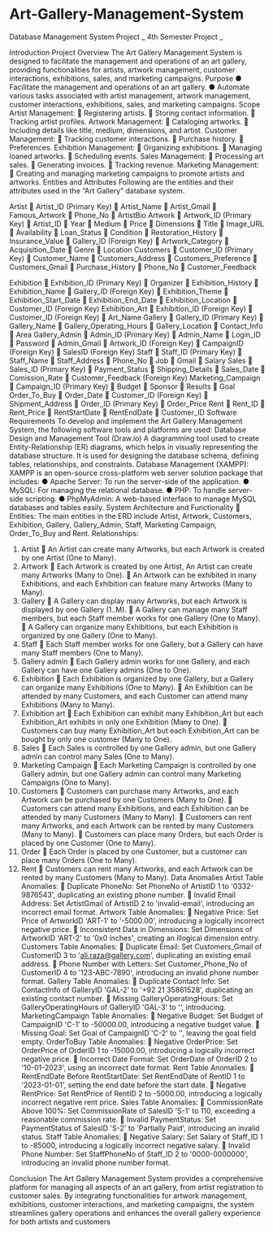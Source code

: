 # Art-Gallery-Management-System
Database Management System Project _ 4th Semester Project _

Introduction
Project Overview
The Art Gallery Management System is designed to facilitate the management and operations of 
an art gallery, providing functionalities for artists, artwork management, customer interactions, 
exhibitions, sales, and marketing campaigns.
Purpose
● Facilitate the management and operations of an art gallery.
● Automate various tasks associated with artist management, artwork management, 
customer interactions, exhibitions, sales, and marketing campaigns.
Scope
 Artist Management:
 Registering artists.
 Storing contact information.
 Tracking artist profiles.
 Artwork Management:
 Cataloging artworks.
 Including details like title, medium, dimensions, and artist.
 Customer Management:
 Tracking customer interactions.
 Purchase history.
 Preferences.
 Exhibition Management:
 Organizing exhibitions.
 Managing loaned artworks.
 Scheduling events.
 Sales Management:
 Processing art sales.
 Generating invoices.
 Tracking revenue.
 Marketing Management:
 Creating and managing marketing campaigns to promote artists and artworks.
Entities and Attributes
Following are the entities and their attributes used in the “Art Gallery” database system.
 
 Artist 
 Artist_ID (Primary Key)
 Artist_Name
 Artist_Gmail
 Famous_Artwork
 Phone_No
 ArtistBio
 Artwork
 Artwork_ID (Primary Key)
 Artist_ID
 Year
 Medium
 Price
 Dimensions
 Title
 Image_URL
 Availability
 Loan_Status
 Condition
 Restoration_History
 Insurance_Value
 Gallery_ID (Foreign Key)
 Artwork_Category
 Acquisition_Date
 Genre
 Location
 Customers
 Customer_ID (Primary Key)
 Customer_Name
 Customers_Address
 Customers_Preference
 Customers_Gmail
 Purchase_History
 Phone_No
 Customer_Feedback
 
 Exhibition
 Exhibition_ID (Primary Key)
 Organizer
 Exhibition_History
 Exhibition_Name
 Gallery_ID (Foreign Key)
 Exhibition_Theme
 Exhibition_Start_Date
 Exhibition_End_Date
 Exhibition_Location
 Customer_ID (Foreign Key)
 Exhibition_Art
 Exhibition_ID (Foreign Key)
 Customer_ID (Foreign Key)
 Art_Name
Gallery
 Gallery_ID (Primary Key)
 Gallery_Name
 Gallery_Operating_Hours
 Gallery_Location
 Contact_Info
 Area
Gallery_Admin
 Admin_ID (Primary Key)
 Admin_Name
 Login_ID
 Password
 Admin_Gmail
 Artwork_ID (Foreign Key)
 CampaignID (Foreign Key)
 SalesID (Foreign Key)
Staff
 Staff_ID (Primary Key)
 Staff_Name
 Staff_Address
 Phone_No
 Job
 Gmail
 Salary
Sales
 Sales_ID (Primary Key)
 Payment_Status
 Shipping_Details
 Sales_Date
 Comission_Rate
 Customer_Feedback (Foreign Key)
Marketing_Campaign
 Campaign_ID (Primary Key)
 Budget
 Sponsor
 Results
 Goal
Order_To_Buy
 Order_Date
 Customer_ID (Foreign Key)
 Shipment_Address
 Order_ID (Primary Key)
 Order_Price
Rent
 Rent_ID
 Rent_Price
 RentStartDate
 RentEndDate
 Customer_ID 
Software Requirements
To develop and implement the Art Gallery Management System, the following software tools 
and platforms are used:
Database Design and Management Tool (Draw.io)
A diagramming tool used to create Entity-Relationship (ER) diagrams, which helps in visually 
representing the database structure. It is used for designing the database schema, defining tables, 
relationships, and constraints.
Database Management (XAMPP):
XAMPP is an open-source cross-platform web server solution package that includes:
● Apache Server: To run the server-side of the application.
● MySQL: For managing the relational database.
● PHP: To handle server-side scripting.
● PhpMyAdmin: A web-based interface to manage MySQL databases and tables easily.
System Architecture and Functionality
 Entities: The main entities in the ERD include Artist, Artwork, Customers, Exhibition, Gallery, 
Gallery_Admin, Staff, Marketing Campaign, Order_To_Buy and Rent.
Relationships:
1. Artist
 An Artist can create many Artworks, but each Artwork is created by one Artist (One to 
Many).
2. Artwork
 Each Artwork is created by one Artist, An Artist can create many Artworks (Many to 
One).
 An Artwork can be exhibited in many Exhibitions, and each Exhibition can feature many 
Artworks (Many to Many).
3. Gallery
 A Gallery can display many Artworks, but each Artwork is displayed by one Gallery 
(1..M).
 A Gallery can manage many Staff members, but each Staff member works for one 
Gallery (One to Many).
 A Gallery can organize many Exhibitions, but each Exhibition is organized by one 
Gallery (One to Many).
4. Staff
 Each Staff member works for one Gallery, but a Gallery can have many Staff members 
(One to Many).
5. Gallery admin
 Each Gallery admin works for one Gallery, and each Gallery can have one Gallery 
admins (One to One).
6. Exhibition
 Each Exhibition is organized by one Gallery, but a Gallery can organize many 
Exhibitions (One to Many).
 An Exhibition can be attended by many Customers, and each Customer can attend many 
Exhibitions (Many to Many).
7. Exhibition art
 Each Exhibition can exhibit many Exhibition_Art but each Exhibition_Art exhibits in 
only one Exhibition (Many to One).
 Customers can buy many Exhibition_Art but each Exhibition_Art can be bought by only 
one customer (Many to One).
8. Sales
 Each Sales is controlled by one Gallery admin, but one Gallery admin can control many 
Sales (One to Many).
9. Marketing Campaign
 Each Marketing Campaign is controlled by one Gallery admin, but one Gallery admin 
can control many Marketing Campaigns (One to Many).
10. Customers
 Customers can purchase many Artworks, and each Artwork can be purchased by one
Customers (Many to One).
 Customers can attend many Exhibitions, and each Exhibition can be attended by many 
Customers (Many to Many).
 Customers can rent many Artworks, and each Artwork can be rented by many Customers 
(Many to Many).
 Customers can place many Orders, but each Order is placed by one Customer (One to 
Many).
11. Order
 Each Order is placed by one Customer, but a customer can place many Orders (One to 
Many).
12. Rent
 Customers can rent many Artworks, and each Artwork can be rented by many Customers 
(Many to Many).
Data Anomalies
Artist Table Anomalies:
 Duplicate PhoneNo: 
Set PhoneNo of ArtistID 1 to '0332-9876543', duplicating an existing phone number.
 Invalid Email Address: 
Set ArtistGmail of ArtistID 2 to 'invalid-email', introducing an incorrect email format.
Artwork Table Anomalies:
 Negative Price: 
Set Price of ArtworkID 'ART-1' to '-5000.00', introducing a logically incorrect negative price.
 Inconsistent Data in Dimensions: 
Set Dimensions of ArtworkID 'ART-2' to '0x0 inches', creating an illogical dimension entry.
Customers Table Anomalies:
 Duplicate Email: 
Set Customers_Gmail of CustomerID 3 to 'ali.raza@gallery.com', duplicating an existing email 
address.
 Phone Number with Letters: 
Set Customer_Phone_No of CustomerID 4 to '123-ABC-7890', introducing an invalid phone 
number format.
Gallery Table Anomalies:
 Duplicate Contact Info: 
Set ContactInfo of GalleryID 'GAL-2' to '+92 21 35861528', duplicating an existing contact 
number.
 Missing GalleryOperatingHours: 
Set GalleryOperatingHours of GalleryID 'GAL-3' to '', introducing.
MarketingCampaign Table Anomalies:
 Negative Budget: 
Set Budget of CampaignID 'C-1' to -50000.00, introducing a negative budget value.
 Missing Goal: 
Set Goal of CampaignID 'C-2' to '', leaving the goal field empty.
OrderToBuy Table Anomalies:
 Negative OrderPrice: 
Set OrderPrice of OrderID 1 to -15000.00, introducing a logically incorrect negative price.
 Incorrect Date Format: 
Set OrderDate of OrderID 2 to '10-01-2023', using an incorrect date format.
Rent Table Anomalies:
 RentEndDate Before RentStartDate: 
Set RentEndDate of RentID 1 to '2023-01-01', setting the end date before the start date.
 Negative RentPrice: 
Set RentPrice of RentID 2 to -5000.00, introducing a logically incorrect negative rent price.
Sales Table Anomalies:
 CommissionRate Above 100%: 
Set CommissionRate of SalesID 'S-1' to 110, exceeding a reasonable commission rate.
 Invalid PaymentStatus: 
Set PaymentStatus of SalesID 'S-2' to 'Partially Paid', introducing an invalid status.
Staff Table Anomalies:
 Negative Salary: 
Set Salary of Staff_ID 1 to -85000, introducing a logically incorrect negative salary.
 Invalid Phone Number: 
Set StaffPhoneNo of Staff_ID 2 to '0000-0000000', introducing an invalid phone number format.






Conclusion
The Art Gallery Management System provides a comprehensive platform for 
managing all aspects of an art gallery, from artist registration to customer sales. By 
integrating functionalities for artwork management, exhibitions, customer 
interactions, and marketing campaigns, the system streamlines gallery operations 
and enhances the overall gallery experience for both artists and customers
